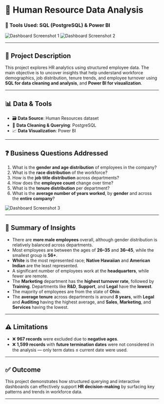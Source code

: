# 👥 Human Resource Data Analysis

### 📌 Tools Used: SQL (PostgreSQL) & Power BI

![Dashboard Screenshot 1](https://github.com/HafsaOuaj/Human-Resource-data-anysis/assets/99544208/2f4bf877-91e9-40eb-83d6-96434a140d6a)
![Dashboard Screenshot 2](https://github.com/HafsaOuaj/Human-Resource-data-anysis/assets/99544208/89c3db13-04de-49e4-b92d-842214040dc4)

---

## 📂 Project Description

This project explores HR analytics using structured employee data. The main objective is to uncover insights that help understand workforce demographics, job distribution, tenure trends, and employee turnover using **SQL for data cleaning and analysis**, and **Power BI for visualization**.

---

## 📊 Data & Tools

- 🗃️ **Data Source**: Human Resources dataset  
- 🧹 **Data Cleaning & Querying**: PostgreSQL  
- 📈 **Data Visualization**: Power BI

---

## ❓ Business Questions Addressed

1. What is the **gender and age distribution** of employees in the company?  
2. What is the **race distribution** of the workforce?  
3. How is the **job title distribution** across departments?  
4. How does the **employee count** change over time?  
5. What is the **tenure distribution** per department?  
6. What is the **average number of years worked**, by **gender** and across the **entire company**?

![Dashboard Screenshot 3](https://github.com/HafsaOuaj/Human-Resource-data-anysis/assets/99544208/7ba1f7b0-4985-40ec-8e7f-a7fd446cde0e)

---

## 📝 Summary of Insights

- There are **more male employees** overall, although gender distribution is relatively balanced across departments.  
- Most employees are between the ages of **26–35** and **36–45**, while the smallest group is **56+**.  
- **White** is the most represented race; **Native Hawaiian** and **American Indian** are the least represented.  
- A significant number of employees work at the **headquarters**, while fewer are remote.  
- The **Marketing** department has the **highest turnover rate**, followed by **Training**. Departments like **R&D**, **Support**, and **Legal** have the **lowest**.  
- The majority of employees are from the state of **Ohio**.  
- The **average tenure** across departments is around **8 years**, with **Legal** and **Auditing** having the highest average, and **Sales**, **Marketing**, and **Services** having the lowest.

---

## ⚠️ Limitations

- ❌ **967 records** were excluded due to **negative ages**.  
- ❌ **1,599 records** with **future termination dates** were not considered in the analysis — only term dates ≤ current date were used.

---

## ✅ Outcome

This project demonstrates how structured querying and interactive dashboards can effectively support **HR decision-making** by surfacing key patterns and trends in workforce data.

---

